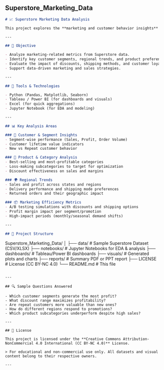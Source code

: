 ## Superstore_Marketing_Data

```markdown
# 📈 Superstore Marketing Data Analysis

This project explores the **marketing and customer behavior insights** hidden within the popular **Sample Superstore dataset**. By applying data analytics and visualization techniques, the project aims to uncover actionable findings for **sales strategy**, **customer segmentation**, and **marketing optimization**.

---

## 📌 Objective

- Analyze marketing-related metrics from Superstore data.
- Identify key customer segments, regional trends, and product preferences.
- Evaluate the impact of discounts, shipping methods, and customer loyalty.
- Support data-driven marketing and sales strategies.

---

## 🧰 Tools & Technologies

- Python (Pandas, Matplotlib, Seaborn)
- Tableau / Power BI (for dashboards and visuals)
- Excel (for quick aggregations)
- Jupyter Notebook (for EDA and modeling)

---

## 📊 Key Analysis Areas

### 🎯 Customer & Segment Insights
- Segment-wise performance (Sales, Profit, Order Volume)
- Customer lifetime value indicators
- New vs Repeat customer behavior

### 🛒 Product & Category Analysis
- Best-selling and most-profitable categories
- Loss-making subcategories to target for optimization
- Discount effectiveness on sales and margins

### 🌍 Regional Trends
- Sales and profit across states and regions
- Delivery performance and shipping mode preferences
- Returned orders and their geographic impact

### 📦 Marketing Efficiency Metrics
- A/B testing simulations with discounts and shipping options
- Profit margin impact per segment/promotion
- High-impact periods (monthly/seasonal demand shifts)

---

## 📂 Project Structure

```
Superstore_Marketing_Data/
│
├── data/                     # Sample Superstore Dataset (CSV/XLSX)
├── notebooks/                # Jupyter Notebooks for EDA & analysis
├── dashboards/               # Tableau/Power BI dashboards
├── visuals/                  # Generated plots and charts
├── reports/                  # Summary PDF or PPT report
├── LICENSE                   # License (CC BY-NC 4.0)
└── README.md                 # This file
```

---

## 🔍 Sample Questions Answered

- Which customer segments generate the most profit?
- What discount range maximizes profitability?
- Are repeat customers more valuable than new ones?
- How do different regions respond to promotions?
- Which product subcategories underperform despite high sales?

---

## 📜 License

This project is licensed under the **Creative Commons Attribution-NonCommercial 4.0 International (CC BY-NC 4.0)** License.

> For educational and non-commercial use only. All datasets and visual content belong to their respective owners.

---
